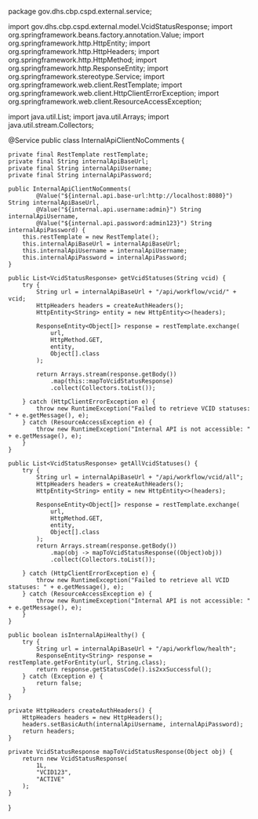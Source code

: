 package gov.dhs.cbp.cspd.external.service;

import gov.dhs.cbp.cspd.external.model.VcidStatusResponse;
import org.springframework.beans.factory.annotation.Value;
import org.springframework.http.HttpEntity;
import org.springframework.http.HttpHeaders;
import org.springframework.http.HttpMethod;
import org.springframework.http.ResponseEntity;
import org.springframework.stereotype.Service;
import org.springframework.web.client.RestTemplate;
import org.springframework.web.client.HttpClientErrorException;
import org.springframework.web.client.ResourceAccessException;

import java.util.List;
import java.util.Arrays;
import java.util.stream.Collectors;

@Service
public class InternalApiClientNoComments {
    
    private final RestTemplate restTemplate;
    private final String internalApiBaseUrl;
    private final String internalApiUsername;
    private final String internalApiPassword;
    
    public InternalApiClientNoComments(
            @Value("${internal.api.base-url:http://localhost:8080}") String internalApiBaseUrl,
            @Value("${internal.api.username:admin}") String internalApiUsername,
            @Value("${internal.api.password:admin123}") String internalApiPassword) {
        this.restTemplate = new RestTemplate();
        this.internalApiBaseUrl = internalApiBaseUrl;
        this.internalApiUsername = internalApiUsername;
        this.internalApiPassword = internalApiPassword;
    }
    
    public List<VcidStatusResponse> getVcidStatuses(String vcid) {
        try {
            String url = internalApiBaseUrl + "/api/workflow/vcid/" + vcid;
            HttpHeaders headers = createAuthHeaders();
            HttpEntity<String> entity = new HttpEntity<>(headers);
            
            ResponseEntity<Object[]> response = restTemplate.exchange(
                url, 
                HttpMethod.GET, 
                entity, 
                Object[].class
            );
            
            return Arrays.stream(response.getBody())
                .map(this::mapToVcidStatusResponse)
                .collect(Collectors.toList());
                
        } catch (HttpClientErrorException e) {
            throw new RuntimeException("Failed to retrieve VCID statuses: " + e.getMessage(), e);
        } catch (ResourceAccessException e) {
            throw new RuntimeException("Internal API is not accessible: " + e.getMessage(), e);
        }
    }
    
    public List<VcidStatusResponse> getAllVcidStatuses() {
        try {
            String url = internalApiBaseUrl + "/api/workflow/vcid/all";
            HttpHeaders headers = createAuthHeaders();
            HttpEntity<String> entity = new HttpEntity<>(headers);
            
            ResponseEntity<Object[]> response = restTemplate.exchange(
                url, 
                HttpMethod.GET, 
                entity, 
                Object[].class
            );
            return Arrays.stream(response.getBody())
                .map(obj -> mapToVcidStatusResponse((Object)obj))
                .collect(Collectors.toList());
                
        } catch (HttpClientErrorException e) {
            throw new RuntimeException("Failed to retrieve all VCID statuses: " + e.getMessage(), e);
        } catch (ResourceAccessException e) {
            throw new RuntimeException("Internal API is not accessible: " + e.getMessage(), e);
        }
    }
    
    public boolean isInternalApiHealthy() {
        try {
            String url = internalApiBaseUrl + "/api/workflow/health";
            ResponseEntity<String> response = restTemplate.getForEntity(url, String.class);
            return response.getStatusCode().is2xxSuccessful();
        } catch (Exception e) {
            return false;
        }
    }
    
    private HttpHeaders createAuthHeaders() {
        HttpHeaders headers = new HttpHeaders();
        headers.setBasicAuth(internalApiUsername, internalApiPassword);
        return headers;
    }
    
    private VcidStatusResponse mapToVcidStatusResponse(Object obj) {
        return new VcidStatusResponse(
            1L, 
            "VCID123", 
            "ACTIVE"
        );
    }
}
